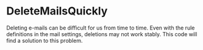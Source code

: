 # DeleteMailsQuickly
Deleting e-mails can be difficult for us from time to time. Even with the rule definitions in the mail settings, deletions may not work stably. This code will find a solution to this problem.
